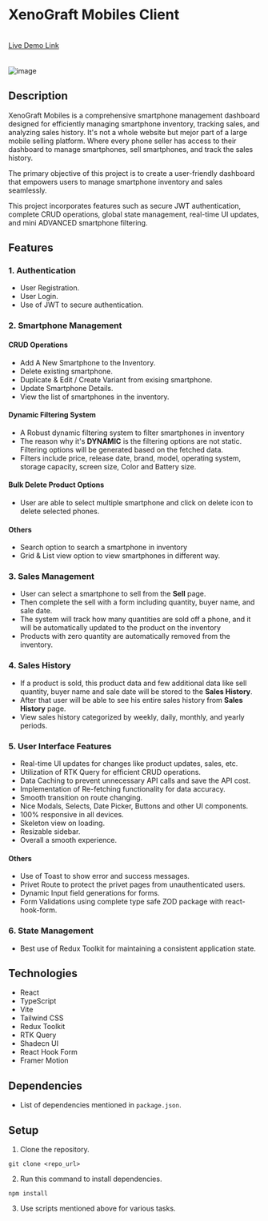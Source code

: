 # XenoGraft Mobiles Client

\
[Live Demo Link]()\
\
\
![image](https://github.com/Porgramming-Hero-web-course/l2b2-full-stack-a5-client-side-friyad/assets/86700138/b9982912-4974-47f6-817c-8e1f0cb41ba9)

## Description

XenoGraft Mobiles is a comprehensive smartphone management dashboard designed for efficiently managing smartphone inventory, tracking sales, and analyzing sales history. It's not a whole website but mejor part of a large mobile selling platform. Where every phone seller has access to their dashboard to manage smartphones, sell smartphones, and track the sales history.

The primary objective of this project is to create a user-friendly dashboard that empowers users to manage smartphone inventory and sales seamlessly.

This project incorporates features such as secure JWT authentication, complete CRUD operations, global state management, real-time UI updates, and mini ADVANCED smartphone filtering.

## Features

### 1. Authentication

- User Registration.
- User Login.
- Use of JWT to secure authentication.

### 2. Smartphone Management

#### CRUD Operations

- Add A New Smartphone to the Inventory.
- Delete existing smartphone.
- Duplicate & Edit / Create Variant from exising smartphone.
- Update Smartphone Details.
- View the list of smartphones in the inventory.

#### Dynamic Filtering System

- A Robust dynamic filtering system to filter smartphones in inventory
- The reason why it's **DYNAMIC** is the filtering options are not static. Filtering options will be generated based on the fetched data.
- Filters include price, release date, brand, model, operating system, storage capacity, screen size, Color and Battery size.

#### Bulk Delete Product Options

- User are able to select multiple smartphone and click on delete icon to delete selected phones.

#### Others

- Search option to search a smartphone in inventory
- Grid & List view option to view smartphones in different way.

### 3. Sales Management

- User can select a smartphone to sell from the **Sell** page.
- Then complete the sell with a form including quantity, buyer name, and sale date.
- The system will track how many quantities are sold off a phone, and it will be automatically updated to the product on the inventory
- Products with zero quantity are automatically removed from the inventory.

### 4. Sales History

- If a product is sold, this product data and few additional data like sell quantity, buyer name and sale date will be stored to the **Sales History**.
- After that user will be able to see his entire sales history from **Sales History** page.
- View sales history categorized by weekly, daily, monthly, and yearly periods.

### 5. User Interface Features

- Real-time UI updates for changes like product updates, sales, etc.
- Utilization of RTK Query for efficient CRUD operations.
- Data Caching to prevent unnecessary API calls and save the API cost.
- Implementation of Re-fetching functionality for data accuracy.
- Smooth transition on route changing.
- Nice Modals, Selects, Date Picker, Buttons and other UI components.
- 100% responsive in all devices.
- Skeleton view on loading.
- Resizable sidebar.
- Overall a smooth experience.

#### Others

- Use of Toast to show error and success messages.
- Privet Route to protect the privet pages from unauthenticated users.
- Dynamic Input field generations for forms.
- Form Validations using complete type safe ZOD package with react-hook-form.

### 6. State Management

- Best use of Redux Toolkit for maintaining a consistent application state.

## Technologies

- React
- TypeScript
- Vite
- Tailwind CSS
- Redux Toolkit
- RTK Query
- Shadecn UI
- React Hook Form
- Framer Motion

## Dependencies

- List of dependencies mentioned in `package.json`.

## Setup

1. Clone the repository.

```
git clone <repo_url>
```

2. Run this command to install dependencies.

```
npm install
```

3. Use scripts mentioned above for various tasks.
